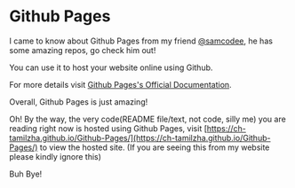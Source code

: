# Github Pages

I came to know about Github Pages from my friend [@samcodee](https://github.com/samcodee), he has some amazing repos, go check him out!

You can use it to host your website online using Github.

For more details visit [Github Pages's Official Documentation](https://pages.github.com).

Overall, Github Pages is just amazing!

Oh! By the way, the very code(README file/text, not code, silly me) you are reading right now is hosted using Github Pages, visit [https://ch-tamilzha.github.io/Github-Pages/](https://ch-tamilzha.github.io/Github-Pages/) to view the hosted site. (If you are seeing this from my website please kindly ignore this)

Buh Bye!
